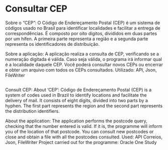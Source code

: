 # Consultar CEP
Sobre o “CEP”: O Código de Endereçamento Postal (CEP) é um sistema de códigos usado no Brasil para identificar localidades e facilitar a entrega de correspondências. É composto por oito dígitos, divididos em duas partes por um hífen. A primeira parte representa a região e a segunda parte representa os identificadores de distribuição.

Sobre a aplicação: A aplicação realiza a consulta de CEP, verificando se a numeração digitada é válida. Caso seja válida, o programa irá informar qual é a localidade daquele CEP. Você poderá consultar novos CEPs ou encerrar e obter um arquivo com todos os CEPs consultados. 
Utilizado: API, Json, FileWriter
##
Consult CEP: About ‘CEP’: Código de Endereçamento Postal (CEP) is a system of codes used in Brazil to identify locations and facilitate the delivery of mail. It consists of eight digits, divided into two parts by a hyphen. The first part represents the region and the second part represents the distribution identifiers.

About the application: The application performs the postcode query, checking that the number entered is valid. If it is, the programme will inform you of the location of that postcode. You can consult new postcodes or close and obtain a file with all the postcodes consulted. 
Used: API Correios, Json, FileWriter
Project carried out for the programme: Oracle One Study
